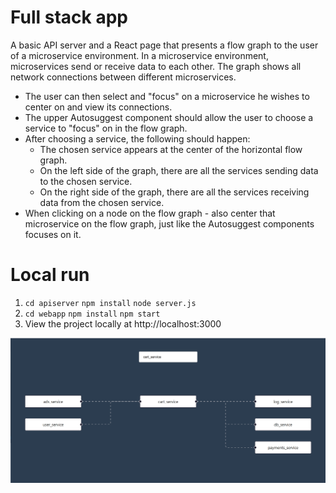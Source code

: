 # Full stack app 

A basic API server and a React page that presents a flow graph to the user of a microservice environment.
In a microservice environment, microservices send or receive data to each other.
The graph shows all network connections between different microservices.

* The user can then select and "focus" on a microservice he wishes to center on and view its connections.
* The upper Autosuggest component should allow the user to choose a service to "focus" on in the flow graph.
* After choosing a service, the following should happen:
   * The chosen service appears at the center of the horizontal flow graph.
   * On the left side of the graph, there are all the services sending data to the chosen service.
   * On the right side of the graph, there are all the services receiving data from the chosen service.
* When clicking on a node on the flow graph - also center that microservice on the flow graph, just like the Autosuggest components focuses on it.

# Local run
1. `cd apiserver` `npm install` `node server.js`
2. `cd webapp` `npm install` `npm start`
4. View the project locally at http://localhost:3000

![image info](./pictures/services-graph.png)
